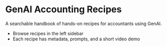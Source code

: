 # GenAI Accounting Recipes

A searchable handbook of hands-on recipes for accountants using GenAI.

- Browse recipes in the left sidebar
- Each recipe has metadata, prompts, and a short video demo
